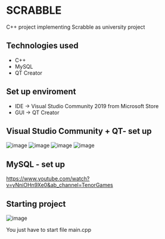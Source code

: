 # SCRABBLE
C++ project implementing Scrabble as university project
## Technologies used
- C++
- MySQL
- QT Creator
## Set up enviroment
- IDE -> Visual Studio Community 2019 from Microsoft Store 
- GUI -> QT Creator
## Visual Studio Community + QT- set up
![image](https://user-images.githubusercontent.com/56030605/150581910-1555abc8-6df7-4745-ada8-e495a9bcd7f1.png)
![image](https://user-images.githubusercontent.com/56030605/150581938-b70cbe03-bb80-42e6-9d56-c1ffddf48ce4.png)
![image](https://user-images.githubusercontent.com/56030605/150581961-cd60d42e-0397-429f-8b45-35a43cdbb0e4.png)
![image](https://user-images.githubusercontent.com/56030605/150581988-ecb4bef0-888a-4e08-bb86-8307701a2b91.png)
## MySQL - set up
https://www.youtube.com/watch?v=yNniOHn9Xe0&ab_channel=TenorGames
## Starting project
![image](https://user-images.githubusercontent.com/56030605/150582674-e6a201ee-2402-44bd-9e0e-1c822aff8cbc.png)

You just have to start file main.cpp
